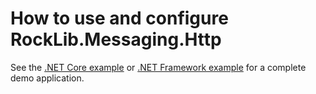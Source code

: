 # How to use and configure RockLib.Messaging.Http

See the [.NET Core example] or [.NET Framework example] for a complete demo application.

[.NET Core example]: ../Example.Messaging.Http.DotNetCore20
[.NET Framework example]: ../Example.Messaging.Http.DotNetFramework451
